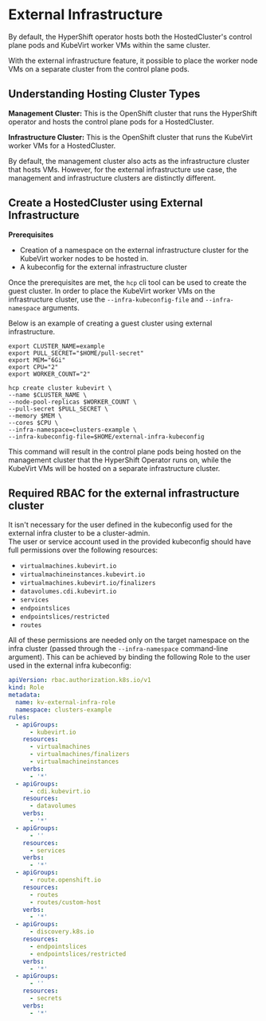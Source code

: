 # External Infrastructure

By default, the HyperShift operator hosts both the HostedCluster's control
plane pods and KubeVirt worker VMs within the same cluster.

With the external infrastructure feature, it possible to place the worker node
VMs on a separate cluster from the control plane pods.

## Understanding Hosting Cluster Types

**Management Cluster:** This is the OpenShift cluster that runs the HyperShift
operator and hosts the control plane pods for a HostedCluster.

**Infrastructure Cluster:** This is the OpenShift cluster that runs the
KubeVirt worker VMs for a HostedCluster.

By default, the management cluster also acts as the infrastructure cluster
that hosts VMs. However, for the external infrastructure use case, the
management and infrastructure clusters are distinctly different.

## Create a HostedCluster using External Infrastructure

**Prerequisites**
 * Creation of a namespace on the external infrastructure cluster for the KubeVirt worker nodes to be hosted in.
 * A kubeconfig for the external infrastructure cluster

Once the prerequisites are met, the `hcp` cli tool can be used to create
the guest cluster. In order to place the KubeVirt worker VMs on the
infrastructure cluster, use the `--infra-kubeconfig-file` and `--infra-namespace`
arguments.

Below is an example of creating a guest cluster using external infrastructure.

```shell linenums="1"
export CLUSTER_NAME=example
export PULL_SECRET="$HOME/pull-secret"
export MEM="6Gi"
export CPU="2"
export WORKER_COUNT="2"

hcp create cluster kubevirt \
--name $CLUSTER_NAME \
--node-pool-replicas $WORKER_COUNT \
--pull-secret $PULL_SECRET \
--memory $MEM \
--cores $CPU \
--infra-namespace=clusters-example \
--infra-kubeconfig-file=$HOME/external-infra-kubeconfig
```

This command will result in the control plane pods being hosted on the
management cluster that the HyperShift Operator runs on, while the KubeVirt
VMs will be hosted on a separate infrastructure cluster.

## Required RBAC for the external infrastructure cluster
It isn't necessary for the user defined in the kubeconfig used for the external infra cluster to be a cluster-admin.  
The user or service account used in the provided kubeconfig should have full permissions over the following resources:
* `virtualmachines.kubevirt.io`
* `virtualmachineinstances.kubevirt.io`
* `virtualmachines.kubevirt.io/finalizers`
* `datavolumes.cdi.kubevirt.io`
* `services`
* `endpointslices`
* `endpointslices/restricted`
* `routes`

All of these permissions are needed only on the target namespace on the infra cluster (passed through the `--infra-namespace` command-line argument).
This can be achieved by binding the following Role to the user used in the external infra kubeconfig:
```yaml
apiVersion: rbac.authorization.k8s.io/v1
kind: Role
metadata:
  name: kv-external-infra-role
  namespace: clusters-example
rules:
  - apiGroups:
      - kubevirt.io
    resources:
      - virtualmachines
      - virtualmachines/finalizers
      - virtualmachineinstances
    verbs:
      - '*'
  - apiGroups:
      - cdi.kubevirt.io
    resources:
      - datavolumes
    verbs:
      - '*'
  - apiGroups:
      - ''
    resources:
      - services
    verbs:
      - '*'
  - apiGroups:
      - route.openshift.io
    resources:
      - routes
      - routes/custom-host
    verbs:
      - '*'
  - apiGroups:
      - discovery.k8s.io
    resources:
      - endpointslices
      - endpointslices/restricted
    verbs:
      - '*'
  - apiGroups:
      - ''
    resources:
      - secrets
    verbs:
      - '*'
```
